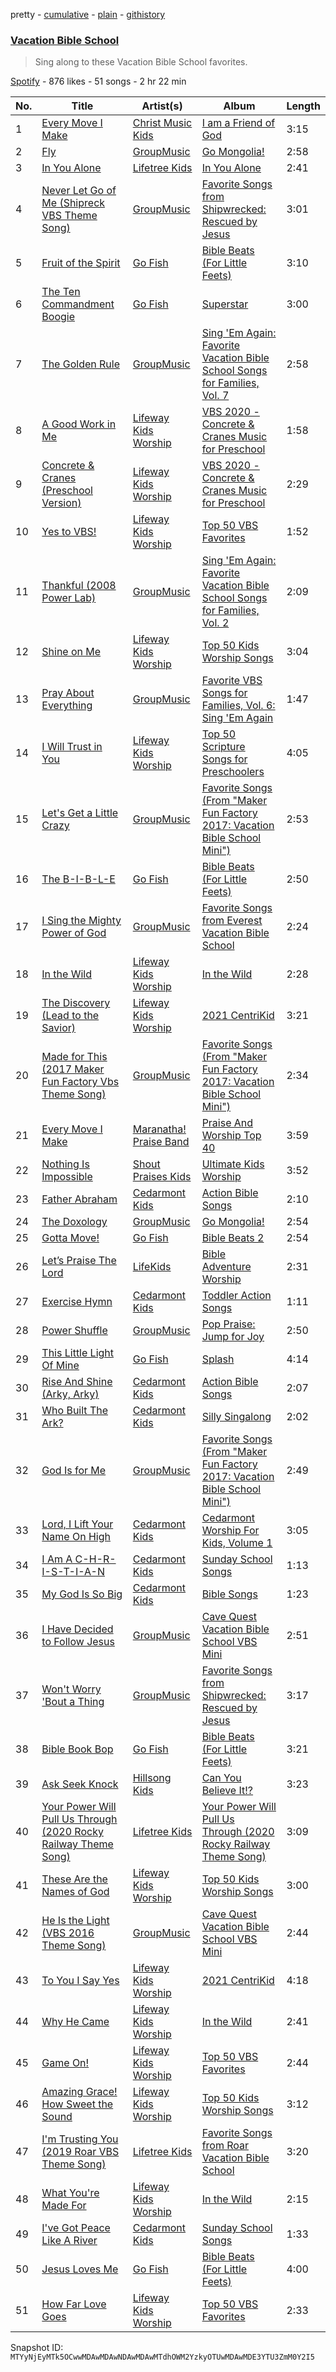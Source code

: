 pretty - [cumulative](/playlists/cumulative/37i9dQZF1DX4WTGgxIlIhQ.md) - [plain](/playlists/plain/37i9dQZF1DX4WTGgxIlIhQ) - [githistory](https://github.githistory.xyz/mackorone/spotify-playlist-archive/blob/main/playlists/plain/37i9dQZF1DX4WTGgxIlIhQ)

### [Vacation Bible School](https://open.spotify.com/playlist/37i9dQZF1DX4WTGgxIlIhQ)

> Sing along to these Vacation Bible School favorites.

[Spotify](https://open.spotify.com/user/spotify) - 876 likes - 51 songs - 2 hr 22 min

| No. | Title | Artist(s) | Album | Length |
|---|---|---|---|---|
| 1 | [Every Move I Make](https://open.spotify.com/track/0NTEoSJBIDdO168fF00X0g) | [Christ Music Kids](https://open.spotify.com/artist/4tQcEEa8IYf1YuWsYvyQEi) | [I am a Friend of God](https://open.spotify.com/album/26WTWtUvwVAGt6NZJq7JmM) | 3:15 |
| 2 | [Fly](https://open.spotify.com/track/3Lu6b66Dnl067C7zL9tTkU) | [GroupMusic](https://open.spotify.com/artist/3ds0hlCcgdDJzoG9NgCxbF) | [Go Mongolia!](https://open.spotify.com/album/256mv49bBlxqH68aSx92n9) | 2:58 |
| 3 | [In You Alone](https://open.spotify.com/track/0sDntp8447gWl4i7fuw2vK) | [Lifetree Kids](https://open.spotify.com/artist/0WlbBY0t3hNDiAubKTSHAW) | [In You Alone](https://open.spotify.com/album/0vEvOuXzI18hyvieBO4xMw) | 2:41 |
| 4 | [Never Let Go of Me \(Shipreck VBS Theme Song\)](https://open.spotify.com/track/5o3ceJSGGHfRWkxbBfIZFY) | [GroupMusic](https://open.spotify.com/artist/3ds0hlCcgdDJzoG9NgCxbF) | [Favorite Songs from Shipwrecked: Rescued by Jesus](https://open.spotify.com/album/0MZdGDnF1aFBgbCowm2Fj0) | 3:01 |
| 5 | [Fruit of the Spirit](https://open.spotify.com/track/1TTNfIlEqVnVrk3fF59WFS) | [Go Fish](https://open.spotify.com/artist/60oY0lmnOyCS2ElXAKCNrR) | [Bible Beats \(For Little Feets\)](https://open.spotify.com/album/3QfyerJxzTL9NXo79cXrOw) | 3:10 |
| 6 | [The Ten Commandment Boogie](https://open.spotify.com/track/09mX5w4IQknOq2vf3HXzA3) | [Go Fish](https://open.spotify.com/artist/60oY0lmnOyCS2ElXAKCNrR) | [Superstar](https://open.spotify.com/album/6yCmuYRZPVgWKYtnPO6d59) | 3:00 |
| 7 | [The Golden Rule](https://open.spotify.com/track/4W7djqunY8rq7pphJAdqrb) | [GroupMusic](https://open.spotify.com/artist/3ds0hlCcgdDJzoG9NgCxbF) | [Sing 'Em Again: Favorite Vacation Bible School Songs for Families, Vol\. 7](https://open.spotify.com/album/2VdzXsV1FBxZT7ytoFLZHV) | 2:58 |
| 8 | [A Good Work in Me](https://open.spotify.com/track/4tPwnU9vpXq0sdBzIPhPOo) | [Lifeway Kids Worship](https://open.spotify.com/artist/6FIaadxhvDeZI4RAd06Dnx) | [VBS 2020 \- Concrete & Cranes Music for Preschool](https://open.spotify.com/album/4VPHEdYTe45fiVYLahhKrG) | 1:58 |
| 9 | [Concrete & Cranes \(Preschool Version\)](https://open.spotify.com/track/7zY5FB2zzOCfkIPbpZDNRp) | [Lifeway Kids Worship](https://open.spotify.com/artist/6FIaadxhvDeZI4RAd06Dnx) | [VBS 2020 \- Concrete & Cranes Music for Preschool](https://open.spotify.com/album/4VPHEdYTe45fiVYLahhKrG) | 2:29 |
| 10 | [Yes to VBS!](https://open.spotify.com/track/0hAALoWmdF1CXJlhnveeRr) | [Lifeway Kids Worship](https://open.spotify.com/artist/6FIaadxhvDeZI4RAd06Dnx) | [Top 50 VBS Favorites](https://open.spotify.com/album/4wyrd1mPa0FWPMamEzox9V) | 1:52 |
| 11 | [Thankful \(2008 Power Lab\)](https://open.spotify.com/track/675TauoqieTeZa84RcrjqF) | [GroupMusic](https://open.spotify.com/artist/3ds0hlCcgdDJzoG9NgCxbF) | [Sing 'Em Again: Favorite Vacation Bible School Songs for Families, Vol\. 2](https://open.spotify.com/album/60r0h1NtCCYTuwo3w4QPGd) | 2:09 |
| 12 | [Shine on Me](https://open.spotify.com/track/4BRBmHtO07inUwhHdDf1rj) | [Lifeway Kids Worship](https://open.spotify.com/artist/6FIaadxhvDeZI4RAd06Dnx) | [Top 50 Kids Worship Songs](https://open.spotify.com/album/0lwbmIkQfmO0X6SdqqdVlf) | 3:04 |
| 13 | [Pray About Everything](https://open.spotify.com/track/4Jkr7Mv2yQZETKEBPPUiKg) | [GroupMusic](https://open.spotify.com/artist/3ds0hlCcgdDJzoG9NgCxbF) | [Favorite VBS Songs for Families, Vol\. 6: Sing 'Em Again](https://open.spotify.com/album/20U438HAaAvBqTcv8inGIu) | 1:47 |
| 14 | [I Will Trust in You](https://open.spotify.com/track/0y5SV1Th1A9LJaXuzZfRj3) | [Lifeway Kids Worship](https://open.spotify.com/artist/6FIaadxhvDeZI4RAd06Dnx) | [Top 50 Scripture Songs for Preschoolers](https://open.spotify.com/album/6fqWx569yY0rtdaTqjJWlD) | 4:05 |
| 15 | [Let's Get a Little Crazy](https://open.spotify.com/track/6mMNgcpwCTWOL6qlquag9y) | [GroupMusic](https://open.spotify.com/artist/3ds0hlCcgdDJzoG9NgCxbF) | [Favorite Songs \(From "Maker Fun Factory 2017: Vacation Bible School Mini"\)](https://open.spotify.com/album/1YCLVx9SO81NPv5WBTY0Zl) | 2:53 |
| 16 | [The B\-I\-B\-L\-E](https://open.spotify.com/track/4E4MObyroJFHO9BxIMCkOS) | [Go Fish](https://open.spotify.com/artist/60oY0lmnOyCS2ElXAKCNrR) | [Bible Beats \(For Little Feets\)](https://open.spotify.com/album/3QfyerJxzTL9NXo79cXrOw) | 2:50 |
| 17 | [I Sing the Mighty Power of God](https://open.spotify.com/track/3p4B3UNbUkMGqD72Yp3AG2) | [GroupMusic](https://open.spotify.com/artist/3ds0hlCcgdDJzoG9NgCxbF) | [Favorite Songs from Everest Vacation Bible School](https://open.spotify.com/album/6AP3nomHxoEI3j4TiXvmEr) | 2:24 |
| 18 | [In the Wild](https://open.spotify.com/track/30BnqEKV7G8uFLjxDFxHIT) | [Lifeway Kids Worship](https://open.spotify.com/artist/6FIaadxhvDeZI4RAd06Dnx) | [In the Wild](https://open.spotify.com/album/3rOxWlamUhPT0EQcUAqz5l) | 2:28 |
| 19 | [The Discovery \(Lead to the Savior\)](https://open.spotify.com/track/1iu5Tq82zHXQH64VzaUTII) | [Lifeway Kids Worship](https://open.spotify.com/artist/6FIaadxhvDeZI4RAd06Dnx) | [2021 CentriKid](https://open.spotify.com/album/2xSxfUjkTeWrYPIrr4T8RL) | 3:21 |
| 20 | [Made for This \(2017 Maker Fun Factory Vbs Theme Song\)](https://open.spotify.com/track/7EuDhVBYpNV3bUTsMmHfO8) | [GroupMusic](https://open.spotify.com/artist/3ds0hlCcgdDJzoG9NgCxbF) | [Favorite Songs \(From "Maker Fun Factory 2017: Vacation Bible School Mini"\)](https://open.spotify.com/album/1YCLVx9SO81NPv5WBTY0Zl) | 2:34 |
| 21 | [Every Move I Make](https://open.spotify.com/track/1HBWWoS8rdvZtPLdK4UY6g) | [Maranatha! Praise Band](https://open.spotify.com/artist/6CDJjCW8qVphiyxVukKdOa) | [Praise And Worship Top 40](https://open.spotify.com/album/41yxtxd3tOJ7CXlUPGnfWg) | 3:59 |
| 22 | [Nothing Is Impossible](https://open.spotify.com/track/5tgPpWoPFxqD8JJ10bawPG) | [Shout Praises Kids](https://open.spotify.com/artist/0SKVoWXola9WXgw3PwMYpE) | [Ultimate Kids Worship](https://open.spotify.com/album/4zcn3mJeKQpLF6FDQpERmd) | 3:52 |
| 23 | [Father Abraham](https://open.spotify.com/track/6RN9GQyatptNREQ86XnDFO) | [Cedarmont Kids](https://open.spotify.com/artist/0MCU2OpgnSB7rm5UPUMHgt) | [Action Bible Songs](https://open.spotify.com/album/6Xg4hDKUL9qvivx83Fhgsv) | 2:10 |
| 24 | [The Doxology](https://open.spotify.com/track/5wWO82mAloRy9RZdYXjoer) | [GroupMusic](https://open.spotify.com/artist/3ds0hlCcgdDJzoG9NgCxbF) | [Go Mongolia!](https://open.spotify.com/album/256mv49bBlxqH68aSx92n9) | 2:54 |
| 25 | [Gotta Move!](https://open.spotify.com/track/3eZctScBWH96MuwLNyw6cW) | [Go Fish](https://open.spotify.com/artist/60oY0lmnOyCS2ElXAKCNrR) | [Bible Beats 2](https://open.spotify.com/album/3IQHCaiHxWtPXnNJA9uIy0) | 2:54 |
| 26 | [Let’s Praise The Lord](https://open.spotify.com/track/41hQM5cCpO9StlZncKeTXa) | [LifeKids](https://open.spotify.com/artist/7q1EUnJ3z8eDqIn1wCUZ3T) | [Bible Adventure Worship](https://open.spotify.com/album/6sAsTih5j59AtIArPShuoc) | 2:31 |
| 27 | [Exercise Hymn](https://open.spotify.com/track/06Qw84zIN6cCuxHQm6oTHg) | [Cedarmont Kids](https://open.spotify.com/artist/0MCU2OpgnSB7rm5UPUMHgt) | [Toddler Action Songs](https://open.spotify.com/album/4LOfihzuxh5L2NqaMN02yj) | 1:11 |
| 28 | [Power Shuffle](https://open.spotify.com/track/7H7nfaFZzqL0VUk9YjxIRg) | [GroupMusic](https://open.spotify.com/artist/3ds0hlCcgdDJzoG9NgCxbF) | [Pop Praise: Jump for Joy](https://open.spotify.com/album/6RHcD6hREYs81gJahZIn1y) | 2:50 |
| 29 | [This Little Light Of Mine](https://open.spotify.com/track/3gOHDLLcozaQB5ZdAJA0YL) | [Go Fish](https://open.spotify.com/artist/60oY0lmnOyCS2ElXAKCNrR) | [Splash](https://open.spotify.com/album/4HZUQ8b51y6ylNjXmjfX7K) | 4:14 |
| 30 | [Rise And Shine \(Arky, Arky\)](https://open.spotify.com/track/2DjWrLnmKSWl6ri5EtzVNv) | [Cedarmont Kids](https://open.spotify.com/artist/0MCU2OpgnSB7rm5UPUMHgt) | [Action Bible Songs](https://open.spotify.com/album/6Xg4hDKUL9qvivx83Fhgsv) | 2:07 |
| 31 | [Who Built The Ark?](https://open.spotify.com/track/0sV9wA5rYNLp1bjh5WzGCF) | [Cedarmont Kids](https://open.spotify.com/artist/0MCU2OpgnSB7rm5UPUMHgt) | [Silly Singalong](https://open.spotify.com/album/0ShbKgqGpH2XYB1LJf7Cpy) | 2:02 |
| 32 | [God Is for Me](https://open.spotify.com/track/4oifJHApmvgvbujoOn04aA) | [GroupMusic](https://open.spotify.com/artist/3ds0hlCcgdDJzoG9NgCxbF) | [Favorite Songs \(From "Maker Fun Factory 2017: Vacation Bible School Mini"\)](https://open.spotify.com/album/1YCLVx9SO81NPv5WBTY0Zl) | 2:49 |
| 33 | [Lord, I Lift Your Name On High](https://open.spotify.com/track/4puDIY0hV0rsVy4oFE0KFx) | [Cedarmont Kids](https://open.spotify.com/artist/0MCU2OpgnSB7rm5UPUMHgt) | [Cedarmont Worship For Kids, Volume 1](https://open.spotify.com/album/4L1rDxgDBkP5w5cQcmbOkN) | 3:05 |
| 34 | [I Am A C\-H\-R\-I\-S\-T\-I\-A\-N](https://open.spotify.com/track/4dMFck4sZUMU7js2yMq7Yx) | [Cedarmont Kids](https://open.spotify.com/artist/0MCU2OpgnSB7rm5UPUMHgt) | [Sunday School Songs](https://open.spotify.com/album/4YSuzBvt9mppuiha44U2dX) | 1:13 |
| 35 | [My God Is So Big](https://open.spotify.com/track/0VNyoJoTWC9Ll4ZimOUSLS) | [Cedarmont Kids](https://open.spotify.com/artist/0MCU2OpgnSB7rm5UPUMHgt) | [Bible Songs](https://open.spotify.com/album/74ca4MQy3cfsZNyvNMpNTE) | 1:23 |
| 36 | [I Have Decided to Follow Jesus](https://open.spotify.com/track/43yffpowWu38FljWNdhOIW) | [GroupMusic](https://open.spotify.com/artist/3ds0hlCcgdDJzoG9NgCxbF) | [Cave Quest Vacation Bible School VBS Mini](https://open.spotify.com/album/2kRLPABitrYblE5CXEj6Pu) | 2:51 |
| 37 | [Won't Worry 'Bout a Thing](https://open.spotify.com/track/3mPmfPjzuhXovhiNOvenUv) | [GroupMusic](https://open.spotify.com/artist/3ds0hlCcgdDJzoG9NgCxbF) | [Favorite Songs from Shipwrecked: Rescued by Jesus](https://open.spotify.com/album/0MZdGDnF1aFBgbCowm2Fj0) | 3:17 |
| 38 | [Bible Book Bop](https://open.spotify.com/track/4tyI096BWdIKHtv7JNdtbc) | [Go Fish](https://open.spotify.com/artist/60oY0lmnOyCS2ElXAKCNrR) | [Bible Beats \(For Little Feets\)](https://open.spotify.com/album/3QfyerJxzTL9NXo79cXrOw) | 3:21 |
| 39 | [Ask Seek Knock](https://open.spotify.com/track/3dtDOVPGS9dUioRGkRwTGm) | [Hillsong Kids](https://open.spotify.com/artist/6B9zcemB6pCVlbLac9pwWF) | [Can You Believe It!?](https://open.spotify.com/album/1fsVpCIerFhDqPnwQEABi0) | 3:23 |
| 40 | [Your Power Will Pull Us Through \(2020 Rocky Railway Theme Song\)](https://open.spotify.com/track/5nBWDx0Rri3fMDvjFrljqk) | [Lifetree Kids](https://open.spotify.com/artist/0WlbBY0t3hNDiAubKTSHAW) | [Your Power Will Pull Us Through \(2020 Rocky Railway Theme Song\)](https://open.spotify.com/album/2ZRDWdRvuUCokf2zbx4UxL) | 3:09 |
| 41 | [These Are the Names of God](https://open.spotify.com/track/2T1uYHvCRbJivr88bcTFTE) | [Lifeway Kids Worship](https://open.spotify.com/artist/6FIaadxhvDeZI4RAd06Dnx) | [Top 50 Kids Worship Songs](https://open.spotify.com/album/0lwbmIkQfmO0X6SdqqdVlf) | 3:00 |
| 42 | [He Is the Light \(VBS 2016 Theme Song\)](https://open.spotify.com/track/3bfbmLErRh2g0ovcOLUbHz) | [GroupMusic](https://open.spotify.com/artist/3ds0hlCcgdDJzoG9NgCxbF) | [Cave Quest Vacation Bible School VBS Mini](https://open.spotify.com/album/2kRLPABitrYblE5CXEj6Pu) | 2:44 |
| 43 | [To You I Say Yes](https://open.spotify.com/track/1fl6PbAg8QbLVB5qg2tqEQ) | [Lifeway Kids Worship](https://open.spotify.com/artist/6FIaadxhvDeZI4RAd06Dnx) | [2021 CentriKid](https://open.spotify.com/album/2xSxfUjkTeWrYPIrr4T8RL) | 4:18 |
| 44 | [Why He Came](https://open.spotify.com/track/6QlNq8dtAHW7nW8wh3nL67) | [Lifeway Kids Worship](https://open.spotify.com/artist/6FIaadxhvDeZI4RAd06Dnx) | [In the Wild](https://open.spotify.com/album/3rOxWlamUhPT0EQcUAqz5l) | 2:41 |
| 45 | [Game On!](https://open.spotify.com/track/0MlYoOYnSISA2p2CFYLLdB) | [Lifeway Kids Worship](https://open.spotify.com/artist/6FIaadxhvDeZI4RAd06Dnx) | [Top 50 VBS Favorites](https://open.spotify.com/album/4wyrd1mPa0FWPMamEzox9V) | 2:44 |
| 46 | [Amazing Grace! How Sweet the Sound](https://open.spotify.com/track/31dd1yDAGde5z6SaaMFtqK) | [Lifeway Kids Worship](https://open.spotify.com/artist/6FIaadxhvDeZI4RAd06Dnx) | [Top 50 Kids Worship Songs](https://open.spotify.com/album/0lwbmIkQfmO0X6SdqqdVlf) | 3:12 |
| 47 | [I'm Trusting You \(2019 Roar VBS Theme Song\)](https://open.spotify.com/track/0ZP2ZxWR6bAUgyqzt8vftC) | [Lifetree Kids](https://open.spotify.com/artist/0WlbBY0t3hNDiAubKTSHAW) | [Favorite Songs from Roar Vacation Bible School](https://open.spotify.com/album/10qS1QaDPdIEoP97HSLowQ) | 3:20 |
| 48 | [What You're Made For](https://open.spotify.com/track/6IumUsrhU6QJMdWMMllo2m) | [Lifeway Kids Worship](https://open.spotify.com/artist/6FIaadxhvDeZI4RAd06Dnx) | [In the Wild](https://open.spotify.com/album/3rOxWlamUhPT0EQcUAqz5l) | 2:15 |
| 49 | [I've Got Peace Like A River](https://open.spotify.com/track/2CuTb9Tks9eeAmjHGm5vAC) | [Cedarmont Kids](https://open.spotify.com/artist/0MCU2OpgnSB7rm5UPUMHgt) | [Sunday School Songs](https://open.spotify.com/album/4YSuzBvt9mppuiha44U2dX) | 1:33 |
| 50 | [Jesus Loves Me](https://open.spotify.com/track/29YSih94JCET2h8VCiWK4J) | [Go Fish](https://open.spotify.com/artist/60oY0lmnOyCS2ElXAKCNrR) | [Bible Beats \(For Little Feets\)](https://open.spotify.com/album/3QfyerJxzTL9NXo79cXrOw) | 4:00 |
| 51 | [How Far Love Goes](https://open.spotify.com/track/7KglTwKZVspJa1tDC84MFh) | [Lifeway Kids Worship](https://open.spotify.com/artist/6FIaadxhvDeZI4RAd06Dnx) | [Top 50 VBS Favorites](https://open.spotify.com/album/4wyrd1mPa0FWPMamEzox9V) | 2:33 |

Snapshot ID: `MTYyNjEyMTk5OCwwMDAwMDAwNDAwMDAwMTdhOWM2YzkyOTUwMDAwMDE3YTU3ZmM0Y2I5`
